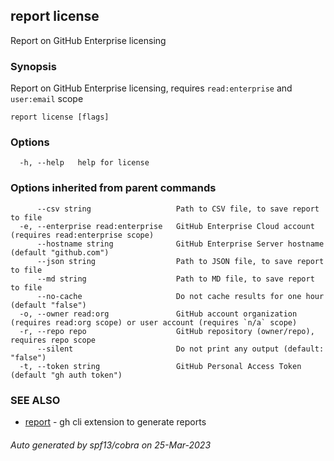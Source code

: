 ## report license

Report on GitHub Enterprise licensing

### Synopsis

Report on GitHub Enterprise licensing, requires `read:enterprise` and `user:email` scope

```
report license [flags]
```

### Options

```
  -h, --help   help for license
```

### Options inherited from parent commands

```
      --csv string                   Path to CSV file, to save report to file
  -e, --enterprise read:enterprise   GitHub Enterprise Cloud account (requires read:enterprise scope)
      --hostname string              GitHub Enterprise Server hostname (default "github.com")
      --json string                  Path to JSON file, to save report to file
      --md string                    Path to MD file, to save report to file
      --no-cache                     Do not cache results for one hour (default "false")
  -o, --owner read:org               GitHub account organization (requires read:org scope) or user account (requires `n/a` scope)
  -r, --repo repo                    GitHub repository (owner/repo), requires repo scope
      --silent                       Do not print any output (default: "false")
  -t, --token string                 GitHub Personal Access Token (default "gh auth token")
```

### SEE ALSO

* [report](report.md)	 - gh cli extension to generate reports

###### Auto generated by spf13/cobra on 25-Mar-2023
